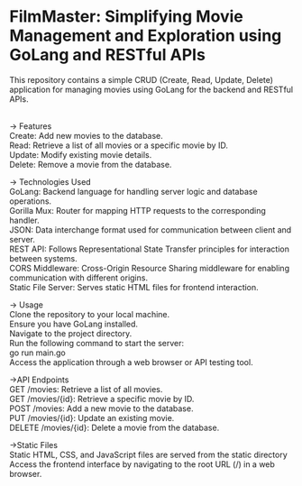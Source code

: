 # FilmMaster: Simplifying Movie Management and Exploration using GoLang and RESTful APIs<br>
This repository contains a simple CRUD (Create, Read, Update, Delete) application for managing movies using GoLang for the backend and RESTful APIs.<br><br>

-> Features<br>
Create: Add new movies to the database.<br>
Read: Retrieve a list of all movies or a specific movie by ID.<br>
Update: Modify existing movie details.<br>
Delete: Remove a movie from the database.<br>

-> Technologies Used<br>
GoLang: Backend language for handling server logic and database operations.<br>
Gorilla Mux: Router for mapping HTTP requests to the corresponding handler.<br>
JSON: Data interchange format used for communication between client and server.<br>
REST API: Follows Representational State Transfer principles for interaction between systems.<br>
CORS Middleware: Cross-Origin Resource Sharing middleware for enabling communication with different origins.<br>
Static File Server: Serves static HTML files for frontend interaction.<br>

-> Usage<br>
Clone the repository to your local machine.<br>
Ensure you have GoLang installed.<br>
Navigate to the project directory.<br>
Run the following command to start the server:<br>
go run main.go<br>
Access the application through a web browser or API testing tool.<br>

->API Endpoints<br>
GET /movies: Retrieve a list of all movies.<br>
GET /movies/{id}: Retrieve a specific movie by ID.<br>
POST /movies: Add a new movie to the database.<br>
PUT /movies/{id}: Update an existing movie.<br>
DELETE /movies/{id}: Delete a movie from the database.<br>

->Static Files<br>
Static HTML, CSS, and JavaScript files are served from the static directory<br>
Access the frontend interface by navigating to the root URL (/) in a web browser.<br>
